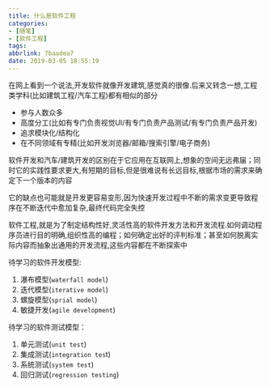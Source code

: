 ```yaml
---
title: 什么是软件工程
categories: 
- [随笔]
- [软件工程]
tags: 
abbrlink: 7baadea7
date: 2019-03-05 18:55:19
---
```


在网上看到一个说法,开发软件就像开发建筑,感觉真的很像.后来又转念一想,工程类学科(比如建筑工程/汽车工程)都有相似的部分

* 参与人数众多
* 高度分工(比如有专门负责视觉UI/有专门负责产品测试/有专门负责产品开发)
* 追求模块化/结构化
* 在不同领域有专精(比如开发浏览器/邮箱/搜索引擎/电子商务)

软件开发和汽车/建筑开发的区别在于它应用在互联网上,想象的空间无远弗届；同时它的实践性要求更大,有短期的目标,但是很难说有长远目标,根据市场的需求来确定下一个版本的内容  

它的缺点也可能就是开发更容易变形,因为快速开发过程中不断的需求变更导致程序在不断迭代中愈加复杂,最终代码完全失控

软件工程,就是为了制定结构性好,灵活性高的软件开发方法和开发流程.如何调动程序员进行目的明确,组织性高的编程；如何确定出好的评判标准；甚至如何脱离实际内容而抽象出通用的开发流程,这些内容都在不断探索中

待学习的软件开发模型:

1. 瀑布模型(`waterfall model`)
2. 迭代模型(`iterative model`)
3. 螺旋模型(`sprial model`)
4. 敏捷开发(`agile development`)

待学习的软件测试模型：

1. 单元测试(`unit test`)
2. 集成测试(`integration tes`t)
3. 系统测试(`system test`)
4. 回归测试(`regression testing`)